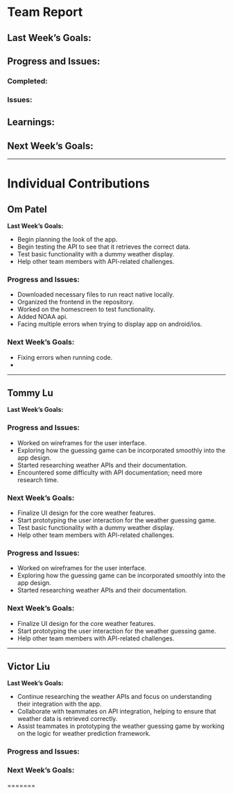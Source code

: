 # Team Report

## Last Week’s Goals:

## Progress and Issues:

### Completed:


### Issues:

## Learnings:

## Next Week’s Goals:

---

# Individual Contributions

## Om Patel
**Last Week’s Goals:**
- Begin planning the look of the app.
- Begin testing the API to see that it retrieves the correct data.
- Test basic functionality with a dummy weather display.
- Help other team members with API-related challenges.
### Progress and Issues:
- Downloaded necessary files to run react native locally.
- Organized the frontend in the repository.
- Worked on the homescreen to test functionality.
- Added NOAA api.
- Facing multiple errors when trying to display app on android/ios.
### Next Week’s Goals:
- Fixing errors when running code.
-  

---

## Tommy Lu
**Last Week’s Goals:** 
### Progress and Issues:
- Worked on wireframes for the user interface.
- Exploring how the guessing game can be incorporated smoothly into the app design.
- Started researching weather APIs and their documentation.
- Encountered some difficulty with API documentation; need more research time.
### Next Week’s Goals:
- Finalize UI design for the core weather features.
- Start prototyping the user interaction for the weather guessing game.
- Test basic functionality with a dummy weather display.
- Help other team members with API-related challenges.
### Progress and Issues:
- Worked on wireframes for the user interface.
- Exploring how the guessing game can be incorporated smoothly into the app design.
- Started researching weather APIs and their documentation.
### Next Week’s Goals:
- Finalize UI design for the core weather features.
- Start prototyping the user interaction for the weather guessing game.
- Help other team members with API-related challenges.
---

## Victor Liu
**Last Week’s Goals:**
- Continue researching the weather APIs and focus on understanding their integration with the app.
- Collaborate with teammates on API integration, helping to ensure that weather data is retrieved correctly.
- Assist teammates in prototyping the weather guessing game by working on the logic for weather prediction framework.
### Progress and Issues:

### Next Week’s Goals:

=======
